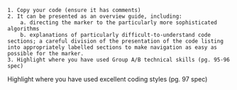 	1. Copy your code (ensure it has comments)
	2. It can be presented as an overview guide, including:
		a. directing the marker to the particularly more sophisticated algorithms
		b. explanations of particularly difficult-to-understand code sections; a careful division of the presentation of the code listing into appropriately labelled sections to make navigation as easy as possible for the marker.
	3. Highlight where you have used Group A/B technical skills (pg. 95-96 spec)
Highlight where you have used excellent coding styles (pg. 97 spec)
